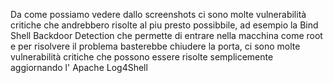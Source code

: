 Da come possiamo vedere dallo screenshots ci sono molte vulnerabilità critiche che andrebbero risolte al piu presto possibbile, ad esempio la Bind Shell Backdoor Detection che permette di entrare nella macchina come root e per risolvere il problema basterebbe chiudere la porta, ci sono molte vulnerabilità critiche che possono essere risolte semplicemente aggiornando l' Apache Log4Shell
